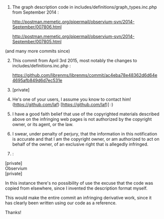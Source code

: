 1) The graph description code in includes/definitions/graph_types.inc.php from September 2014 : 

   http://postman.memetic.org/pipermail/observium-svn/2014-September/007806.html

   http://postman.memetic.org/pipermail/observium-svn/2014-September/007805.html

(and many more commits since)

2) This commit from April 3rd 2015, most notably the changes to includes/definitions.inc.php :

   https://github.com/librenms/librenms/commit/ac4eba78e48362d6d64e4695afb849d6d7ec531e

3) [private]

4) He's one of your users, I assume you know to contact him!  
(https://github.com/laf) [https://github.com/laf)] :)

5) I have a good faith belief that use of the copyrighted materials
described above on the infringing web pages is not authorized by the
copyright owner, or its agent, or the law.

6) I swear, under penalty of perjury, that the information in this
notification is accurate and that I am the copyright owner, or am
authorized to act on behalf of the owner, of an exclusive right that is
allegedly infringed.

7) :

[private]  
Observium  
[private]

In this instance there's no possibility of use the excuse that the code was copied from elsewhere, since I invented the description format myself.

This would make the entire commit an infringing derivative work, since it has clearly been written using our code as a reference.

Thanks!
